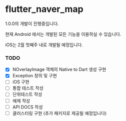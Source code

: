 # flutter_naver_map

1.0.0의 개발이 진행중입니다.

현재 Android 에서는 개발된 모든 기능을 이용하실 수 있습니다.

iOS는 2월 첫째주 내로 개발될 예정입니다.


### TODO
- [x] NOverlayImage 객체의 Native to Dart 생성 구현
- [x] Exception 정의 및 구현
- [ ] iOS 구현
- [ ] 통합 테스트 작성
- [ ] 단위테스트 작성
- [ ] 예제 작성
- [ ] API DOCS 작성
- [ ] 클러스터링 구현 (추가 패키지로 제공될 예정입니다)

